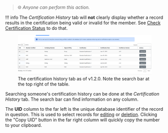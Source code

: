 > 🌐 *Anyone can perform this action.*

!!! info
    The *Certification History* tab will **not** clearly display whether a record results in the certification being valid or invalid for the member. See [Check Certification Status](check-cert-status.md) to do that.

<figure>
    <img src="../../assets/certification_history_tab_example.png" alt="">
    <figcaption>The certification history tab as of v1.2.0. Note the search bar at the top right of the table.</figcaption>
</figure>

Searching someone's certification history can be done at the *Certification History* tab. The search bar can find information on any column. 

The **UID** column to the far left is the unique database identifier of the record in question. This is used to select records for [editing](edit-history.md) or [deletion](delete-history.md). Clicking the "Copy UID" button in the far right column will quickly copy the number to your clipboard.